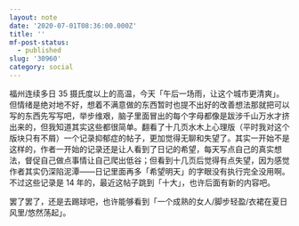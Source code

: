 ```yaml
---
layout: note
date: '2020-07-01T08:36:00.000Z'
title: ''
mf-post-status:
  - published
slug: '30960'
category: social
---
```

福州连续多日 35 摄氏度以上的高温，今天「午后一场雨，让这个城市更清爽」。但情绪是绝对地不好，想着不满意做的东西暂时也提不出好的改善想法那就把可以写的东西先写写吧，举步维艰，脑子里面冒出的每个字母都像是跋涉千山万水才挤出来的，但我知道其实这些都很简单。翻看了十几页水木上心理版（平时我对这个版块只有不屑）一个记录抑郁症的帖子，更加觉得无聊和失望了。其实一开始不是这样的，作者一开始的记录还是让人看到了日记的希望，每天写点自己的真实想法，督促自己做点事情让自己爬出低谷；但看到十几页后觉得有点失望，因为感觉作者其实仍深陷泥潭——日记里面再多「希望明天」的字眼没有执行完全没用啊。不过这些记录是 14 年的，最近这帖子跳到「十大」，也许后面有新的内容吧。

罢了罢了，还是去踢球吧，也许能够看到「一个成熟的女人/脚步轻盈/衣裙在夏日风里/悠然荡起」。
